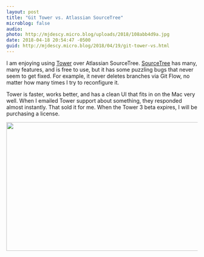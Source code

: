 ```yaml
---
layout: post
title: "Git Tower vs. Atlassian SourceTree"
microblog: false
audio: 
photo: http://mjdescy.micro.blog/uploads/2018/108abb4d9a.jpg
date: 2018-04-18 20:54:47 -0500
guid: http://mjdescy.micro.blog/2018/04/19/git-tower-vs.html
---
```

I am enjoying using [Tower](https://www.git-tower.com/mac/) over Atlassian SourceTree. [SourceTree](https://www.sourcetreeapp.com) has many, many features, and is free to use, but it has some puzzling bugs that never seem to get fixed. For example, it never deletes branches via Git Flow, no matter how many times I try to reconfigure it.

Tower is faster, works better, and has a clean UI that fits in on the Mac very well. When I emailed Tower support about something, they responded almost instantly. That sold it for me. When the Tower 3 beta expires, I will be purchasing a license.

<img src="http://mjdescy.micro.blog/uploads/2018/108abb4d9a.jpg" width="600" height="339" />
